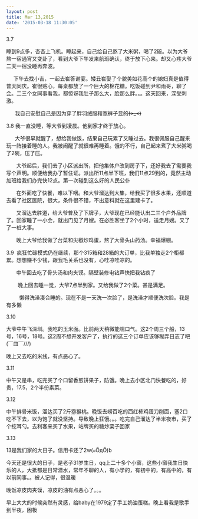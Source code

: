 ```yaml
---
layout: post
title: Mar 13,2015
date: '2015-03-18 11:30:05'
---
```



3.7

睡到9点多，杏杏上飞机。睡起来，自己给自己熬了大米粥，喝了2碗。以为大爷熬一宿通宵又变卦了，看到大爷下午发来航班确认，终于放下心来。却又心疼大爷二天一宿没睡再奔波。

     下午去找小吉，一起去崔答谢宴。矮丑崔娶了个貌美如花高个的媳妇真是值得普天同庆。崔很贴心，每桌都放了一个巨大的棉花糖。吃饭碰到尹和雨哥，聊了会。二三个女同事看我，都惊讶我肚子那么大，脸那么胖。。。这天回来，深受刺激。

      我自己安慰自己是因为穿了胖羽绒服和宽裤子显的~~~~(>_<)~~~~

3.8 我一直没睡，等大爷到凌晨。他到家才终于放心。

      大爷很早就醒了，想给我做饭，结果自己玩累了又睡过去。我很佩服自己醒来玩一阵接着睡的人。我被闹醒了就很难再睡着。饿的不行，自己起来煮了大米粥喝了2碗，压了压。

       大爷起后，我们去了小区派出所，把他集体户改到房子下，还好我去了需要我写个声明。顺便给我办了暂住证。派出所11点半下班，我们11点29到的，竟然主动加班给我们办完快12点。第一次碰到这么好的人民公仆

       在外面吃了快餐，难以下咽。和大爷溜达到大集，给我买了很多水果，还顺道去看了社区医院，很大，条件很不错，不出意料就在这里建卡了。

       又溜达去胜道，给大爷普及了下牌子，大爷现在已经能认出二三个户外品牌了。回家睡了一小会，就出门见了月嫂。在必胜客坐了2个小时，送走月嫂。又了了一桩大事。

       晚上大爷给我做了台菜和尖椒炒鸡蛋，熬了大骨头山药汤。幸福爆棚。

3.9  疯狂忙碌模式仍在继续，那个315箱和28箱的大订单，比我单独走2个柜都累。想想赚不少钱，跟我毛关系也没有，心哇凉哇凉的。

       中午回去吃了骨头汤和肉夹馍。隔壁装修电钻声快把我钻疯了

        晚上回去睡一觉，大爷7点半到家。又给我做了2个菜。甚是满足。

         懒得洗澡凑合睡的。现在不是一天洗一次脸了，是洗澡才顺便洗次脸。我是有多懒

3.10

大爷中午飞深圳。我吃的玉米面。比前两天稍微能喘口气。这2个周三个船，13号，16号，18号。这2周不想开发客户了，执行的这三个订单应该够糊弄日志了吧(￣皿￣///)

晚上又去吃的米线，有点恶心了。

3.11

中午又是串，吃完买了个口留香煎饼果子，防饿。晚上去小区北门快餐吃的，好贵，17.5，2个半份素菜。

3.12

中午排骨米饭，溜达买了2斤猕猴桃。晚饭去崂百吃的西红柿鸡蛋刀削面，塞2口吃不下去，以为饱了就没坚持。导致晚上狂饿。。。吃完自己溜达了半米夜市，买了个挖耳勺。去利客来买了水果，站牌买的糖炒栗子回家

3.13

13是我们家的大日子。信用卡还了2w(๑ŐдŐ)b

今天还是很大的日子，是老子31岁生日，qq上二十多个小窗，这些小窗我生日快乐的人，大抵都是日常潜水，常年不聊的人，有小学的，有初中的，有高中的，有以前同事。。被人记得，很温暖

晚饭凉皮肉夹馍，凉皮的油有点恶心了。。。

早上大大的时候突然有灵感，给baby在1979定了手工奶油蛋糕。晚上看我是歌手到半夜，困极

 


